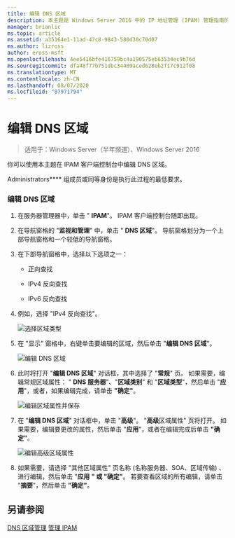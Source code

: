 ```yaml
---
title: 编辑 DNS 区域
description: 本主题是 Windows Server 2016 中的 IP 地址管理 (IPAM) 管理指南的一部分。
manager: brianlic
ms.topic: article
ms.assetid: a35164e1-11ad-47c8-9843-580d30c70d07
ms.author: lizross
author: eross-msft
ms.openlocfilehash: 4ee5416bfe416759bc4a190575eb63534ec9b76d
ms.sourcegitcommit: dfa48f77b751dbc34409aced628eb2f17c912f08
ms.translationtype: MT
ms.contentlocale: zh-CN
ms.lasthandoff: 08/07/2020
ms.locfileid: "87971794"
---
```

# <a name="edit-a-dns-zone"></a>编辑 DNS 区域

>适用于：Windows Server（半年频道）、Windows Server 2016

你可以使用本主题在 IPAM 客户端控制台中编辑 DNS 区域。

Administrators**** 组成员或同等身份是执行此过程的最低要求。

### <a name="to-edit-a-dns-zone"></a>编辑 DNS 区域

1.  在服务器管理器中，单击 " **IPAM**"。 IPAM 客户端控制台随即出现。

2.  在导航窗格的 "**监视和管理**" 中，单击 " **DNS 区域**"。 导航窗格划分为一个上部导航窗格和一个较低的导航窗格。

3.  在下部导航窗格中，选择以下选项之一：

    -   正向查找

    -   IPv4 反向查找

    -   IPv6 反向查找

4.  例如，选择 "IPv4 反向查找"。

    ![选择区域类型](../../media/Edit-a-DNS-Zone/ipam_EditZone_01.jpg)

5.  在 "显示" 窗格中，右键单击要编辑的区域，然后单击 "**编辑 DNS 区域**"。

    ![编辑 DNS 区域](../../media/Edit-a-DNS-Zone/ipam_EditZone_02.jpg)

6.  此时将打开 "**编辑 DNS 区域**" 对话框，其中选择了 "**常规**" 页。 如果需要，编辑常规区域属性： " **DNS 服务器**"、"**区域类别**" 和 "**区域类型**"，然后单击 "**应用**"，或者，如果编辑完成，请单击 **"确定"**。

    ![编辑区域属性并保存](../../media/Edit-a-DNS-Zone/ipam_EditZone_03a.jpg)

7.  在 "**编辑 DNS 区域**" 对话框中，单击 "**高级**"。 "**高级**区域属性" 页将打开。 如果需要，编辑要更改的属性，然后单击 "**应用**"，或者在编辑完成后单击 **"确定"**。

    ![编辑高级区域属性](../../media/Edit-a-DNS-Zone/ipam_EditZone_04a.jpg)

8.  如果需要，请选择 "其他区域属性" 页名称 (名称服务器、SOA、区域传输) 、进行编辑，然后单击 "**应用** **" 或 "确定"**。 若要查看区域的所有编辑，请单击 "**摘要**"，然后单击 **"确定"**。

## <a name="see-also"></a>另请参阅
[DNS 区域管理](DNS-Zone-Management.md) 
[管理 IPAM](Manage-IPAM.md)



